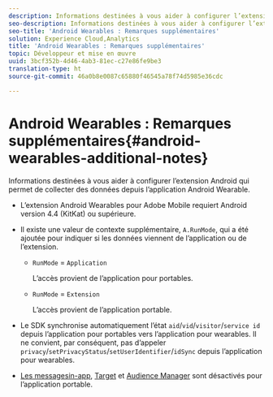 ```yaml
---
description: Informations destinées à vous aider à configurer l’extension Android qui permet de collecter des données depuis l’application Android Wearable.
seo-description: Informations destinées à vous aider à configurer l’extension Android qui permet de collecter des données depuis l’application Android Wearable.
seo-title: 'Android Wearables : Remarques supplémentaires'
solution: Experience Cloud,Analytics
title: 'Android Wearables : Remarques supplémentaires'
topic: Développeur et mise en œuvre
uuid: 3bcf352b-4d46-4ab3-81ec-c27e86fe9be3
translation-type: ht
source-git-commit: 46a0b8e0087c65880f46545a78f74d5985e36cdc

---
```



# Android Wearables : Remarques supplémentaires{#android-wearables-additional-notes}

Informations destinées à vous aider à configurer l’extension Android qui permet de collecter des données depuis l’application Android Wearable.

* L’extension Android Wearables pour Adobe Mobile requiert Android version 4.4 (KitKat) ou supérieure.
* Il existe une valeur de contexte supplémentaire, `A.RunMode`, qui a été ajoutée pour indiquer si les données viennent de l’application ou de l’extension.

   * `RunMode` = `Application`

      L’accès provient de l’application pour portables.

   * `RunMode` = `Extension`

      L’accès provient de l’application portable.

* Le SDK synchronise automatiquement l’état `aid`/`vid`/`visitor`/`service id` depuis l’application pour portables vers l’application pour wearables. Il ne convient, par conséquent, pas d’appeler `privacy`/`setPrivacyStatus`/`setUserIdentifier`/`idSync` depuis l’application pour wearables.
* [Les messagesin-app](/help/android/messaging-main/messaging/messaging.md), [Target](/help/android/target-main/target.md) et [Audience Manager](/help/android/audience-manager/audiencemgmt.md) sont désactivés pour l’application portable.

